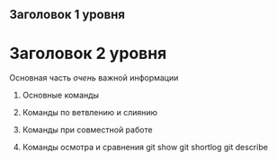 ## Заголовок 1 уровня

# Заголовок 2 уровня

Основная часть  *очень* важной информации
1. Основные команды

2. Команды по ветвлению и слиянию

3. Команды при совместной работе

4. Команды осмотра и сравнения
git show
git shortlog
git describe
